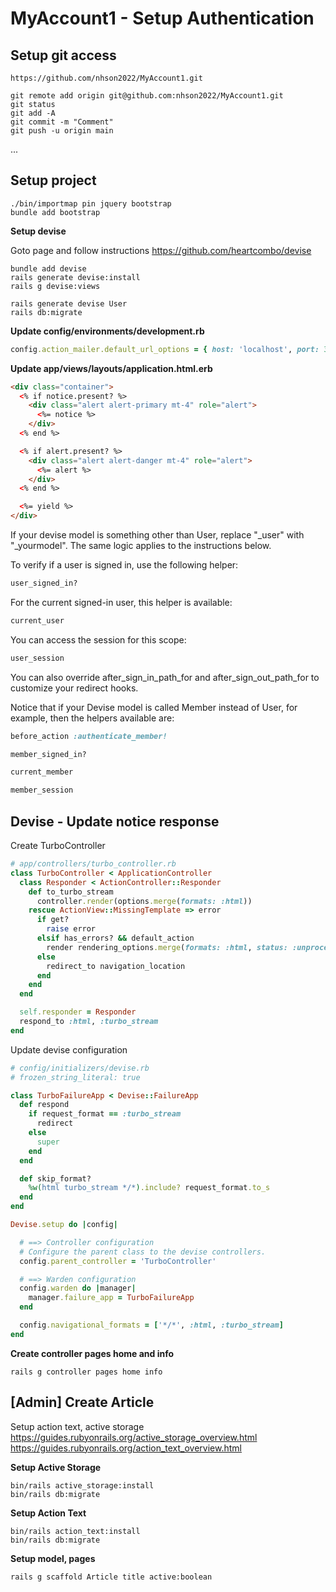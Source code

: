 # MyAccount1 - Setup Authentication

## Setup git access
```
https://github.com/nhson2022/MyAccount1.git

git remote add origin git@github.com:nhson2022/MyAccount1.git
git status
git add -A
git commit -m "Comment"
git push -u origin main
```
...
## Setup project
```hash
./bin/importmap pin jquery bootstrap
bundle add bootstrap
```

**Setup devise**

Goto page and follow instructions https://github.com/heartcombo/devise
```hash
bundle add devise
rails generate devise:install
rails g devise:views

rails generate devise User
rails db:migrate
```

**Update config/environments/development.rb**
```rb
config.action_mailer.default_url_options = { host: 'localhost', port: 3000 }
```
**Update app/views/layouts/application.html.erb**
```html
<div class="container">
  <% if notice.present? %>
    <div class="alert alert-primary mt-4" role="alert">
      <%= notice %>
    </div>
  <% end %>

  <% if alert.present? %>
    <div class="alert alert-danger mt-4" role="alert">
      <%= alert %>
    </div>
  <% end %>

  <%= yield %>
</div>
```
If your devise model is something other than User, replace "_user" with "_yourmodel". The same logic applies to the instructions below.

To verify if a user is signed in, use the following helper:
```rb
user_signed_in?
```
For the current signed-in user, this helper is available:
```rb
current_user
```
You can access the session for this scope:
```rb
user_session
```
You can also override after_sign_in_path_for and after_sign_out_path_for to customize your redirect hooks.

Notice that if your Devise model is called Member instead of User, for example, then the helpers available are:
```rb
before_action :authenticate_member!

member_signed_in?

current_member

member_session
```

## Devise - Update notice response

Create TurboController
```rb
# app/controllers/turbo_controller.rb
class TurboController < ApplicationController
  class Responder < ActionController::Responder
    def to_turbo_stream
      controller.render(options.merge(formats: :html))
    rescue ActionView::MissingTemplate => error
      if get?
        raise error
      elsif has_errors? && default_action
        render rendering_options.merge(formats: :html, status: :unprocessable_entity)
      else
        redirect_to navigation_location
      end
    end
  end

  self.responder = Responder
  respond_to :html, :turbo_stream
end
```

Update devise configuration
```rb
# config/initializers/devise.rb
# frozen_string_literal: true

class TurboFailureApp < Devise::FailureApp
  def respond
    if request_format == :turbo_stream
      redirect
    else
      super
    end
  end

  def skip_format?
    %w(html turbo_stream */*).include? request_format.to_s
  end
end

Devise.setup do |config|

  # ==> Controller configuration
  # Configure the parent class to the devise controllers.
  config.parent_controller = 'TurboController'

  # ==> Warden configuration
  config.warden do |manager|
    manager.failure_app = TurboFailureApp
  end

  config.navigational_formats = ['*/*', :html, :turbo_stream]
end
```

**Create controller pages home and info**
```hash
rails g controller pages home info
```

## [Admin] Create Article
Setup action text, active storage 
https://guides.rubyonrails.org/active_storage_overview.html 
https://guides.rubyonrails.org/action_text_overview.html

**Setup Active Storage**
```hash
bin/rails active_storage:install
bin/rails db:migrate
```
**Setup Action Text**
```hash
bin/rails action_text:install
bin/rails db:migrate
```
**Setup model, pages**
```hash
rails g scaffold Article title active:boolean
```